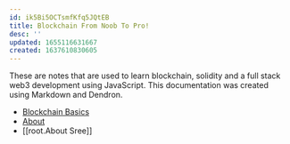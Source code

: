 ```yaml
---
id: ik5Bi5OCTsmfKfq5JQtEB
title: Blockchain From Noob To Pro!
desc: ''
updated: 1655116631667
created: 1637610830605
---
```

 
These are notes that are used to learn blockchain, solidity and a full stack web3 development using JavaScript. This documentation was created using Markdown and Dendron. 

- [Blockchain Basics](./notes/06n3k6iadpzul1s4i2bfj61/)
- [About](./notes/7fiye9gq60kcghildnkgp/)
- [[root.About Sree]]